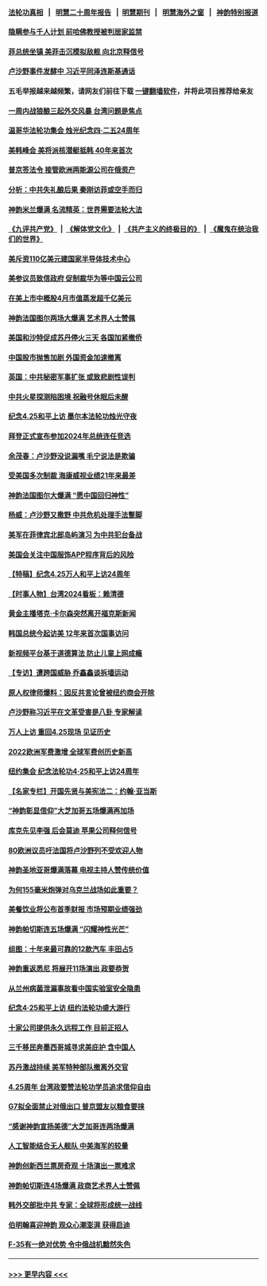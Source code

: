 #### [法轮功真相](https://github.com/gfw-breaker/truth/blob/master/README.md?t=0) &nbsp;&nbsp;|&nbsp;&nbsp; [明慧二十周年报告](https://github.com/gfw-breaker/mh-reports/blob/master/README.md?t=0) &nbsp;&nbsp;|&nbsp;&nbsp;[明慧期刊](https://github.com/gfw-breaker/mh-qikan) &nbsp;&nbsp;|&nbsp;&nbsp; [明慧海外之窗](https://github.com/gfw-breaker/mh-news/blob/master/README.md?t=0) &nbsp;&nbsp;|&nbsp;&nbsp; [神韵特别报道](https://github.com/gfw-breaker/mh-news/blob/master/shenyun.md?t=0)
#### [隐瞒参与千人计划 前哈佛教授被判居家监禁](../pages/nf4514/n13982293.md?t=04270643) 
#### [菲总统坐镇 美菲击沉模拟敌舰 向北京释信号](../pages/nf4514/n13982257.md?t=04270643) 
#### [卢沙野事件发酵中 习近平同泽连斯基通话](../pages/nf4514/n13982148.md?t=04270643) 
#### 五毛举报越来越频繁，请网友们前往下载 [一键翻墙软件](https://github.com/gfw-breaker/ssr-accounts)，并将此项目推荐给亲友
#### [一周内战狼酿三起外交风暴 台湾问题是焦点](../pages/nf4514/n13981945.md?t=04270643) 
#### [温哥华法轮功集会 烛光纪念四‧二五24周年](../pages/nf4514/n13982032.md?t=04270643) 
#### [美韩峰会 美将派核潜艇抵韩 40年来首次](../pages/nf4514/n13982194.md?t=04270643) 
#### [普京签法令 接管欧洲两能源公司在俄资产](../pages/nf4514/n13982081.md?t=04270643) 
#### [分析：中共失礼酿后果 秦刚访菲或空手而归](../pages/nf4514/n13981494.md?t=04270643) 
#### [神韵米兰爆满 名流精英：世界需要法轮大法](../pages/nf4514/n13981880.md?t=04270643) 
#### [《九评共产党》](https://github.com/begood0513/9ping.md/blob/master/README.md) &nbsp;|&nbsp; [《解体党文化》](../../../../jtdwh.md/blob/master/README.md)  &nbsp;|&nbsp; [《共产主义的终极目的》](../../../../gczydzjmd.md/blob/master/README.md) &nbsp;|&nbsp; [《魔鬼在统治我们的世界》](../../../../mgztzwmdsj.md/blob/master/README.md) 
#### [美斥资110亿美元建国家半导体技术中心](../pages/nf4514/n13981816.md?t=04270643) 
#### [美参议员致信政府 促制裁华为等中国云公司](../pages/nf4514/n13981723.md?t=04270643) 
#### [在美上市中概股4月市值蒸发超千亿美元](../pages/nf4514/n13981756.md?t=04270643) 
#### [神韵法国图尔两场大爆满 艺术界人士赞佩](../pages/nf4514/n13981614.md?t=04270643) 
#### [美国和沙特促成苏丹停火三天 各国加紧撤侨](../pages/nf4514/n13981498.md?t=04270643) 
#### [中国股市抛售加剧 外国资金加速撤离](../pages/nf4514/n13981540.md?t=04270643) 
#### [英国：中共秘密军事扩张 或致悲剧性误判](../pages/nf4514/n13981493.md?t=04270643) 
#### [中共火星探测陷困境 祝融号休眠后未醒](../pages/nf4514/n13981455.md?t=04270643) 
#### [纪念4.25和平上访 墨尔本法轮功烛光守夜](../pages/nf4514/n13981200.md?t=04270643) 
#### [拜登正式宣布参加2024年总统连任竞选](../pages/nf4514/n13981339.md?t=04270643) 
#### [余茂春：卢沙野没说漏嘴 毛宁说法是欺骗](../pages/nf4514/n13981138.md?t=04270643) 
#### [受美国多次制裁 海康威视业绩21年来最差](../pages/nf4514/n13981088.md?t=04270643) 
#### [神韵法国图尔大爆满 “愿中国回归神性”](../pages/nf4514/n13981128.md?t=04270643) 
#### [杨威：卢沙野又撒野 中共危机处理手法蹩脚](../pages/nf4514/n13981024.md?t=04270643) 
#### [美军在菲律宾北部岛屿演习 为中共犯台备战](../pages/nf4514/n13980840.md?t=04270643) 
#### [美国会关注中国服饰APP程序背后的风险](../pages/nf4514/n13980854.md?t=04270643) 
#### [【特稿】纪念4.25万人和平上访24周年](../pages/nf4514/n13980883.md?t=04270643) 
#### [【时事人物】台湾2024看板：赖清德](../pages/nf4514/n13979276.md?t=04270643) 
#### [黄金主播塔克‧卡尔森突然离开福克斯新闻](../pages/nf4514/n13980701.md?t=04270643) 
#### [韩国总统今起访美 12年来首次国事访问](../pages/nf4514/n13980713.md?t=04270643) 
#### [新视频平台基于道德算法 防止儿童上网成瘾](../pages/nf4514/n13980719.md?t=04270643) 
#### [【专访】遭跨国威胁 乔鑫鑫谈拆墙运动](../pages/nf4514/n13979832.md?t=04270643) 
#### [原人权律师爆料：因反共言论曾被纽约商会开除](../pages/nf4514/n13980420.md?t=04270643) 
#### [卢沙野称习近平在文革受害是八卦 专家解读](../pages/nf4514/n13980505.md?t=04270643) 
#### [万人上访 重回4.25现场 见证历史](../pages/nf4514/n13979775.md?t=04270643) 
#### [2022欧洲军费激增 全球军费创历史新高](../pages/nf4514/n13980286.md?t=04270643) 
#### [纽约集会 纪念法轮功4‧25和平上访24周年](../pages/nf4514/n13979900.md?t=04270643) 
#### [【名家专栏】开国先贤与美宪法二：约翰‧亚当斯](../pages/nf4514/n13979093.md?t=04270643) 
#### [“神韵彰显信仰”大芝加哥五场爆满再加场](../pages/nf4514/n13980623.md?t=04270643) 
#### [库克先见李强 后会莫迪 苹果公司释何信号](../pages/nf4514/n13979826.md?t=04270643) 
#### [80欧洲议员吁法国将卢沙野列不受欢迎人物](../pages/nf4514/n13980102.md?t=04270643) 
#### [神韵圣地亚哥爆满落幕 电视主持人赞传统价值](../pages/nf4514/n13980341.md?t=04270643) 
#### [为何155毫米炮弹对乌克兰战场如此重要？](../pages/nf4514/n13980125.md?t=04270643) 
#### [美餐饮业将公布首季财报 市场预期业绩强劲](../pages/nf4514/n13979895.md?t=04270643) 
#### [神韵帕切斯连五场爆满 “闪耀神性光芒”](../pages/nf4514/n13980043.md?t=04270643) 
#### [组图：十年来最可靠的12款汽车 丰田占5](../pages/nf4514/n13969107.md?t=04270643) 
#### [神韵重返悉尼 将展开11场演出 政要恭贺](../pages/nf4514/n13976106.md?t=04270643) 
#### [从兰州病菌泄漏事故看中国实验室安全隐患](../pages/nf4514/n13979169.md?t=04270643) 
#### [纪念4‧25和平上访 纽约法轮功盛大游行](../pages/nf4514/n13979910.md?t=04270643) 
#### [十家公司提供永久远程工作 目前正招人](../pages/nf4514/n13979911.md?t=04270643) 
#### [三千移民奔墨西哥城寻求美庇护 含中国人](../pages/nf4514/n13979783.md?t=04270643) 
#### [苏丹激战持续 美军特种部队撤离外交官](../pages/nf4514/n13979680.md?t=04270643) 
#### [4.25周年 台湾政要赞法轮功学员追求信仰自由](../pages/nf4514/n13979671.md?t=04270643) 
#### [G7拟全面禁止对俄出口 普京盟友以粮食要挟](../pages/nf4514/n13979713.md?t=04270643) 
#### [“感谢神韵宣扬美德”大芝加哥连两场爆满](../pages/nf4514/n13979685.md?t=04270643) 
#### [人工智能结合无人舰队 中美海军的较量](../pages/nf4514/n13978683.md?t=04270643) 
#### [神韵创新西兰票房奇观 十场演出一票难求](../pages/nf4514/n13979617.md?t=04270643) 
#### [神韵帕切斯连4场爆满 政商艺术界人士赞佩](../pages/nf4514/n13979503.md?t=04270643) 
#### [韩外交部批中共 专家：全球将形成统一战线](../pages/nf4514/n13979441.md?t=04270643) 
#### [伯明翰喜迎神韵 观众心潮澎湃 获得启迪](../pages/nf4514/n13979697.md?t=04270643) 
#### [F-35有一绝对优势 令中俄战机黯然失色](../pages/nf4514/n13956463.md?t=04270643) 

----
#### [ >>> 更早内容 <<< ](../indexes/nf4514-earlier.md)
